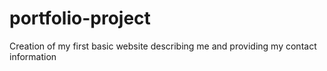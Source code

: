 # portfolio-project

Creation of my first basic website describing me and providing my contact information

